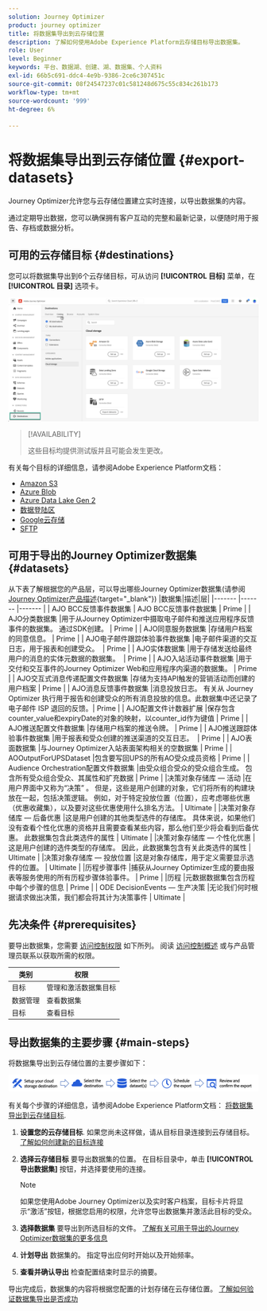 ```yaml
---
solution: Journey Optimizer
product: journey optimizer
title: 将数据集导出到云存储位置
description: 了解如何使用Adobe Experience Platform云存储目标导出数据集。
role: User
level: Beginner
keywords: 平台、数据湖、创建、湖、数据集、个人资料
exl-id: 66b5c691-ddc4-4e9b-9386-2ce6c307451c
source-git-commit: 08f24547237c01c581248d675c55c834c261b173
workflow-type: tm+mt
source-wordcount: '999'
ht-degree: 6%

---
```


# 将数据集导出到云存储位置 {#export-datasets}

Journey Optimizer允许您与云存储位置建立实时连接，以导出数据集的内容。

通过定期导出数据，您可以确保拥有客户互动的完整和最新记录，以便随时用于报告、存档或数据分析。

## 可用的云存储目标 {#destinations}

您可以将数据集导出到6个云存储目标，可从访问 **[!UICONTROL 目标]** 菜单，在 **[!UICONTROL 目录]** 选项卡。

![](assets/dataset-export-setup.png)

>[!AVAILABILITY]
>
>这些目标均提供测试版并且可能会发生更改。

有关每个目标的详细信息，请参阅Adobe Experience Platform文档：

* [Amazon S3](https://experienceleague.adobe.com/docs/experience-platform/destinations/catalog/cloud-storage/amazon-s3.html)
* [Azure Blob](https://experienceleague.adobe.com/docs/experience-platform/destinations/catalog/cloud-storage/azure-blob.html)
* [Azure Data Lake Gen 2](https://experienceleague.adobe.com/docs/experience-platform/destinations/catalog/cloud-storage/adls-gen2.html)
* [数据登陆区](https://experienceleague.adobe.com/docs/experience-platform/destinations/catalog/cloud-storage/data-landing-zone.html)
* [Google云存储](https://experienceleague.adobe.com/docs/experience-platform/destinations/catalog/cloud-storage/google-cloud-storage.html)
* [SFTP](https://experienceleague.adobe.com/docs/experience-platform/destinations/catalog/cloud-storage/sftp.html)

## 可用于导出的Journey Optimizer数据集 {#datasets}

从下表了解根据您的产品层，可以导出哪些Journey Optimizer数据集(请参阅 [Journey Optimizer产品描述](https://helpx.adobe.com/cn/legal/product-descriptions/adobe-journey-optimizer.html){target="_blank"}) |数据集|描述|层| |------- |------- |------- | | AJO BCC反馈事件数据集 | AJO BCC反馈事件数据集 | Prime | | AJO分类数据集 |用于从Journey Optimizer中摄取电子邮件和推送应用程序反馈事件的数据集。 通过SDK创建。 | Prime | | AJO同意服务数据集 |存储用户档案的同意信息。 | Prime | | AJO电子邮件跟踪体验事件数据集 |电子邮件渠道的交互日志，用于报表和创建受众。  | Prime | | AJO实体数据集 |用于存储发送给最终用户的消息的实体元数据的数据集。  | Prime | | AJO入站活动事件数据集 |用于交付和交互事件的Journey Optimizer Web和应用程序内渠道的数据集。 | Prime | | AJO交互式消息传递配置文件数据集 |存储为支持API触发的营销活动而创建的用户档案 | Prime | | AJO消息反馈事件数据集 |消息投放日志。 有关从 Journey Optimizer 执行用于报告和创建受众的所有消息投放的信息。此数据集中还记录了电子邮件 ISP 退回的反馈。| Prime | | AJO配置文件计数器扩展 |保存包含counter_value和expiryDate的对象的映射，以counter_id作为键值 | Prime | | AJO推送配置文件数据集 |存储用户档案的推送令牌。 | Prime | | AJO推送跟踪体验事件数据集 |用于报表和受众创建的推送渠道的交互日志。  | Prime | | AJO表面数据集 |与Journey Optimizer入站表面架构相关的空数据集 | Prime | | AOOutputForUPSDataset |包含要写回UPS的所有AO受众成员资格 | Prime | | Audience Orchestration配置文件数据集 |由受众组合受众的受众组合生成。 包含所有受众组合受众、其属性和扩充数据 | Prime | |决策对象存储库 — 活动 |在用户界面中又称为“决策” 。 但是，这些是用户创建的对象，它们将所有的构建块放在一起，包括决策逻辑。 例如，对于特定投放位置（位置），应考虑哪些优惠（优惠收藏集），以及要对这些优惠使用什么排名方法。 | Ultimate | |决策对象存储库 — 后备优惠 |这是用户创建的其他类型选件的存储库。 具体来说，如果他们没有查看个性化优惠的资格并且需要查看某些内容，那么他们至少将会看到后备优惠。 此数据集包含此类选件的属性 | Ultimate | |决策对象存储库 — 个性化优惠 |这是用户创建的选件类型的存储库。 因此，此数据集包含有关此类选件的属性 | Ultimate | |决策对象存储库 — 投放位置 |这是对象存储库，用于定义需要显示选件的位置。 | Ultimate | |历程步骤事件 |捕获从Journey Optimizer生成的要由报表等服务使用的所有历程步骤体验事件。 | Prime | |历程 |元数据数据集包含历程中每个步骤的信息 | Prime | | ODE DecisionEvents — 生产决策 |无论我们何时根据请求做出决策，我们都会将其计为决策事件 | Ultimate |

## 先决条件 {#prerequisites}

要导出数据集，您需要 [访问控制权限](https://experienceleague.adobe.com/docs/experience-platform/access-control/home.html#permissions) 如下所列。 阅读 [访问控制概述](https://experienceleague.adobe.com/docs/experience-platform/access-control/ui/overview.html) 或与产品管理员联系以获取所需的权限。

| 类别 | 权限 |
|--|--|
| 目标 | 管理和激活数据集目标 |
| 数据管理 | 查看数据集 |
| 目标 | 查看目标 |

## 导出数据集的主要步骤 {#main-steps}

将数据集导出到云存储位置的主要步骤如下：

![](assets/dataset-export-process.png)

有关每个步骤的详细信息，请参阅Adobe Experience Platform文档： [将数据集导出到云存储目标](https://experienceleague.adobe.com/docs/experience-platform/destinations/ui/activate/export-datasets.html).

1. **设置您的云存储目标**. 如果您尚未这样做，请从目标目录连接到云存储目标。 [了解如何创建新的目标连接](https://experienceleague.adobe.com/docs/experience-platform/destinations/ui/connect-destination.html#setup)

   <!--![](assets/dataset-export-setup.png)-->

1. **选择云存储目标** 要导出数据集的位置。 在目标目录中，单击 **[!UICONTROL 导出数据集]** 按钮，并选择要使用的连接。

   <!--![](assets/dataset-export-destination.png)-->

   >[!NOTE]
   >
   >如果您使用Adobe Journey Optimizer以及实时客户档案，目标卡片将显示“激活”按钮，根据您启用的权限，允许您导出数据集并激活此目标的受众。

1. **选择数据集** 要导出到所选目标的文件。 [了解有关可用于导出的Journey Optimizer数据集的更多信息](#datasets)

   <!--![](assets/dataset-export-dataset-selection.png)-->

1. **计划导出** 数据集的。 指定导出应何时开始以及开始频率。

   <!--![](assets/dataset-export-schedule.png)-->

1. **查看并确认导出** 检查配置结束时显示的摘要。

   <!--![](assets/dataset-export-review.png)-->

导出完成后，数据集的内容将根据您配置的计划存储在云存储位置。 [了解如何验证数据集导出是否成功](https://experienceleague.adobe.com/docs/experience-platform/destinations/ui/activate/export-datasets.html#verify)
